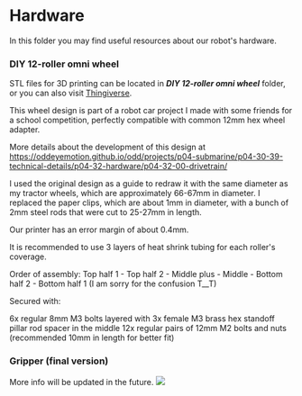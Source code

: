 # Hardware

In this folder you may find useful resources about our robot's hardware.

### DIY 12-roller omni wheel
STL files for 3D printing can be located in ***DIY 12-roller omni wheel*** folder, or you can also visit [Thingiverse](https://www.thingiverse.com/thing:6040100).

This wheel design is part of a robot car project I made with some friends for a school competition, perfectly compatible with common 12mm hex wheel adapter.

More details about the development of this design at
https://oddeyemotion.github.io/odd/projects/p04-submarine/p04-30-39-technical-details/p04-32-hardware/p04-32-00-drivetrain/

I used the original design as a guide to redraw it with the same diameter as my tractor wheels, which are approximately 66-67mm in diameter. I replaced the paper clips, which are about 1mm in diameter, with a bunch of 2mm steel rods that were cut to 25-27mm in length.

Our printer has an error margin of about 0.4mm.

It is recommended to use 3 layers of heat shrink tubing for each roller's coverage.

Order of assembly: Top half 1 - Top half 2 - Middle plus - Middle - Bottom half 2 - Bottom half 1
(I am sorry for the confusion T__T)

Secured with:

6x regular 8mm M3 bolts layered with 3x female M3 brass hex standoff pillar rod spacer in the middle
12x regular pairs of 12mm M2 bolts and nuts (recommended 10mm in length for better fit)

### Gripper (final version)
More info will be updated in the future.
![](https://oddeyemotion.github.io/odd/projects/p04-submarine/media/gripper-hand-final-ver-fish.jpg)
